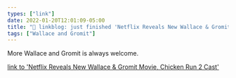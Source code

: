 ```yaml
---
types: ["link"]
date: 2022-01-20T12:01:09-05:00
title: "🔗 linkblog: just finished 'Netflix Reveals New Wallace & Gromit Movie, Chicken Run 2 Cast'"
tags: ["Wallace and Gromit"]
---
```

More Wallace and Gromit is always welcome.
 
[link to 'Netflix Reveals New Wallace & Gromit Movie, Chicken Run 2 Cast'](https://gizmodo.com/netflix-wallace-and-gromit-movie-chicken-run-2-cast-1848390926)
